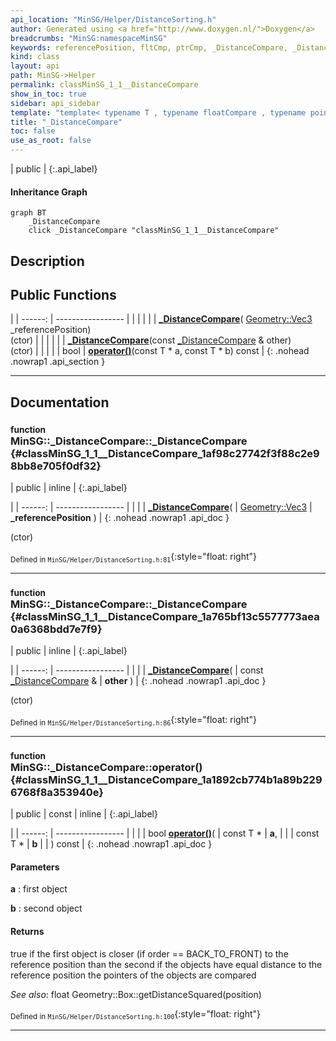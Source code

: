```yaml
---
api_location: "MinSG/Helper/DistanceSorting.h"
author: Generated using <a href="http://www.doxygen.nl/">Doxygen</a>
breadcrumbs: "MinSG:namespaceMinSG"
keywords: referencePosition, fltCmp, ptrCmp, _DistanceCompare, _DistanceCompare, operator(), getDistance, getDistance, getDistance
kind: class
layout: api
path: MinSG->Helper
permalink: classMinSG_1_1__DistanceCompare
show_in_toc: true
sidebar: api_sidebar
template: "template< typename T , typename floatCompare , typename pointerCompare  > "
title: "_DistanceCompare"
toc: false
use_as_root: false
---
```


| public |
{:.api_label}

#### Inheritance Graph

```mermaid
graph BT
	_DistanceCompare
	click _DistanceCompare "classMinSG_1_1__DistanceCompare"
```

## Description





## Public Functions

|
| ------: | ----------------- |
|  | |
|  | **[_DistanceCompare](#classMinSG_1_1%5F%5FDistanceCompare_1af98c27742f3f88c2e98bb8e705f0df32)**( [Geometry::Vec3](namespaceGeometry#namespaceGeometry_1ab29e4544da9b15b5bf224cbf5b691313)  _referencePosition) <br/> (ctor) |
|  | |
|  | **[_DistanceCompare](#classMinSG_1_1%5F%5FDistanceCompare_1a765bf13c5577773aea0a6368bdd7e7f9)**(const [_DistanceCompare](classMinSG_1_1%5F%5FDistanceCompare) & other) <br/> (ctor) |
|  | |
| bool | **[operator()](#classMinSG_1_1%5F%5FDistanceCompare_1a1892cb774b1a89b2296768f8a353940e)**(const T * a, const T * b) const |
{: .nohead .nowrap1 .api_section }


-------------------------------------------------------------------

## Documentation

### <small>function</small><br/> MinSG::_DistanceCompare::_DistanceCompare {#classMinSG_1_1__DistanceCompare_1af98c27742f3f88c2e98bb8e705f0df32}

| public | inline |
{:.api_label}

|
| ------: | ----------------- |
|  |
|  **[_DistanceCompare](#classMinSG_1_1%5F%5FDistanceCompare_1af98c27742f3f88c2e98bb8e705f0df32)**( |  [Geometry::Vec3](namespaceGeometry#namespaceGeometry_1ab29e4544da9b15b5bf224cbf5b691313)  | **_referencePosition** ) |
{: .nohead .nowrap1 .api_doc }

(ctor)





<sub>Defined in `MinSG/Helper/DistanceSorting.h:81`</sub>{:style="float: right"}

-------------------------------------------------------------------

### <small>function</small><br/> MinSG::_DistanceCompare::_DistanceCompare {#classMinSG_1_1__DistanceCompare_1a765bf13c5577773aea0a6368bdd7e7f9}

| public | inline |
{:.api_label}

|
| ------: | ----------------- |
|  |
|  **[_DistanceCompare](#classMinSG_1_1%5F%5FDistanceCompare_1a765bf13c5577773aea0a6368bdd7e7f9)**( | const [_DistanceCompare](classMinSG_1_1%5F%5FDistanceCompare) & | **other** ) |
{: .nohead .nowrap1 .api_doc }

(ctor)





<sub>Defined in `MinSG/Helper/DistanceSorting.h:86`</sub>{:style="float: right"}

-------------------------------------------------------------------

### <small>function</small><br/> MinSG::_DistanceCompare::operator() {#classMinSG_1_1__DistanceCompare_1a1892cb774b1a89b2296768f8a353940e}

| public | const | inline |
{:.api_label}

|
| ------: | ----------------- |
|  |
| bool **[operator()](#classMinSG_1_1%5F%5FDistanceCompare_1a1892cb774b1a89b2296768f8a353940e)**( | const T * | **a**, |
| | const T * | **b** |
|   ) const |
{: .nohead .nowrap1 .api_doc }




#### Parameters
**a**
:  first object



**b**
:  second object




#### Returns
true if the first object is closer (if order == BACK_TO_FRONT) to the reference position than the second if the objects have equal distance to the reference position the pointers of the objects are compared



*See also*: float Geometry::Box::getDistanceSquared(position)





<sub>Defined in `MinSG/Helper/DistanceSorting.h:100`</sub>{:style="float: right"}

-------------------------------------------------------------------

